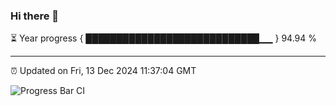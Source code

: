 ### Hi there 👋

⏳ Year progress { ████████████████████████████▁▁ } 94.94 %

---

⏰ Updated on Fri, 13 Dec 2024 11:37:04 GMT

![Progress Bar CI](https://github.com/IshwaranRudhara/GIT-ACTION/workflows/Progress%20Bar%20CI/badge.svg)
